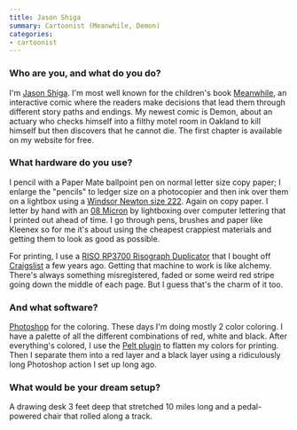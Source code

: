 ```yaml
---
title: Jason Shiga
summary: Cartoonist (Meanwhile, Demon)
categories:
- cartoonist
---
```


### Who are you, and what do you do?

I'm [Jason Shiga](http://shigabooks.com/ "Jason's website."). I'm most well known for the children's book [Meanwhile](https://www.amazon.com/Meanwhile-Path-Possibilities-Graphic-Novels/dp/0810984237 "Jason's children's book on Amazon."), an interactive comic where the readers make decisions that lead them through different story paths and endings. My newest comic is Demon, about an actuary who checks himself into a filthy motel room in Oakland to kill himself but then discovers that he cannot die. The first chapter is available on my website for free.

### What hardware do you use?

I pencil with a Paper Mate ballpoint pen on normal letter size copy paper; I enlarge the "pencils" to ledger size on a photocopier and then ink over them on a lightbox using a [Windsor Newton size 222][cotman-brush-series-222]. Again on copy paper. I letter by hand with an [08 Micron][pigma-micron] by lightboxing over computer lettering that I printed out ahead of time. I go through pens, brushes and paper like Kleenex so for me it's about using the cheapest crappiest materials and getting them to look as good as possible.

For printing, I use a [RISO RP3700 Risograph Duplicator][rp3700] that I bought off [Craigslist][] a few years ago. Getting that machine to work is like alchemy. There's always something misregistered, faded or some weird red stripe going down the middle of each page. But I guess that's the charm of it too.

### And what software?

[Photoshop][] for the coloring. These days I'm doing mostly 2 color coloring. I have a palette of all the different combinations of red, white and black. After everything's colored, I use the [Pelt plugin][flatten-pro] to flatten my colors for printing. Then I separate them into a red layer and a black layer using a ridiculously long Photoshop action I set up long ago.

### What would be your dream setup?

A drawing desk 3 feet deep that stretched 10 miles long and a pedal-powered chair that rolled along a track.

[rp3700]: http://www.acmcopiers.com/product/risograph-rp3700/ "A large printer."
[cotman-brush-series-222]: http://www.winsornewton.com/na/shop/brushes/for-water-colour/cotman-brushes/cotman-brush-series-222-designers-short-handle-size-0-brush-5302000 "An ink brush."
[pigma-micron]: https://www.sakuraofamerica.com/Pen-Archival "A technical pen with archival pigmented ink."
[flatten-pro]: https://peltmade.com/psplugins-flatting.html "A Photoshop plugin for colour flattening artwork used in comics."
[craigslist]: https://www.craigslist.org/ "A classifieds service."
[photoshop]: https://www.adobe.com/products/photoshop.html "A bitmap image editor."

